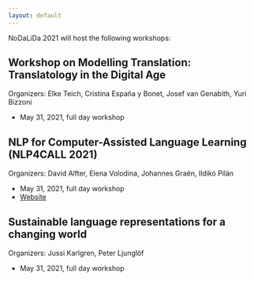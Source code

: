 ```yaml
---
layout: default
---
```


NoDaLiDa 2021 will host the following workshops:

## Workshop on Modelling Translation: Translatology in the Digital Age

Organizers: Elke Teich, Cristina España y Bonet, Josef van Genabith, Yuri Bizzoni

* May 31, 2021, full day workshop
<!--* [Website](http://wiki.nlpl.eu/index.php/Community/workshop)-->

## NLP for Computer-Assisted Language Learning (NLP4CALL 2021)

Organizers: David Alfter, Elena Volodina, Johannes Graën, Ildikó Pilán

* May 31, 2021, full day workshop
* [Website](https://spraakbanken.gu.se/en/research/themes/icall/nlp4call-workshop-series/nlp4call2021)

## Sustainable language representations for a changing world

Organizers: Jussi Karlgren, Peter Ljunglöf

* May 31, 2021, full day workshop
<!--* [Website](http://wp.lancs.ac.uk/cfie/fnp2019/)-->
